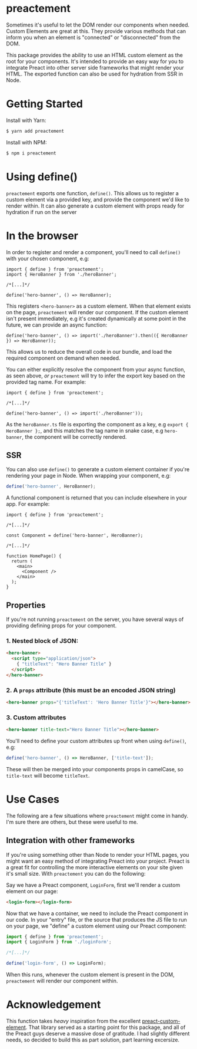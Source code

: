 # preactement

Sometimes it's useful to let the DOM render our components when needed. Custom Elements are great at this. They provide various methods that can inform you when an element is "connected" or "disconnected" from the DOM.

This package provides the ability to use an HTML custom element as the root for your components. It's intended to provide an easy way for you to integrate Preact into other server side frameworks that might render your HTML. The exported function can also be used for hydration from SSR in Node.

# Getting Started

Install with Yarn:

```bash
$ yarn add preactement
```

Install with NPM:

```bash
$ npm i preactement
```

# Using define()

`preactement` exports one function, `define()`. This allows us to register a custom element via a provided key, and provide the component we'd like to render within. It can also generate a custom element with props ready for hydration if run on the server

# In the browser

In order to register and render a component, you'll need to call `define()` with your chosen component, e.g:

```tsx
import { define } from 'preactement';
import { HeroBanner } from './heroBanner';

/*[...]*/

define('hero-banner', () => HeroBanner);
```

This registers `<hero-banner>` as a custom element. When that element exists on the page, `preactement` will render our component. If the custom element isn't present immediately, e.g it's created dynamically at some point in the future, we can provide an async function:

```tsx
define('hero-banner', () => import('./heroBanner').then(({ HeroBanner }) => HeroBanner));
```

This allows us to reduce the overall code in our bundle, and load the required component on demand when needed.

You can either explicitly resolve the component from your async function, as seen above, _or_ `preactement` will try to infer the export key based on the provided tag name. For example:

```tsx
import { define } from 'preactement';

/*[...]*/

define('hero-banner', () => import('./heroBanner'));
```

As the `heroBanner.ts` file is exporting the component as a key, e.g `export { HeroBanner };`, and this matches the tag name in snake case, e.g `hero-banner`, the component will be correctly rendered.

## SSR

You can also use `define()` to generate a custom element container if you're rendering your page in Node. When wrapping your component, e.g:

```ts
define('hero-banner', HeroBanner);
```

A functional component is returned that you can include elsewhere in your app. For example:

```tsx
import { define } from 'preactement';

/*[...]*/

const Component = define('hero-banner', HeroBanner);

/*[...]*/

function HomePage() {
  return (
    <main>
      <Component />
    </main>
  );
}
```

## Properties

If you're not running `preactement` on the server, you have several ways of providing defining props for your component.

### 1. Nested block of JSON:

```html
<hero-banner>
  <script type="application/json">
    { "titleText": "Hero Banner Title" }
  </script>
</hero-banner>
```

### 2. A `props` attribute (this must be an encoded JSON string)

```html
<hero-banner props="{'titleText': 'Hero Banner Title'}"></hero-banner>
```

### 3. Custom attributes

```html
<hero-banner title-text="Hero Banner Title"></hero-banner>
```

You'll need to define your custom attributes up front when using `define()`, e.g:

```ts
define('hero-banner', () => HeroBanner, ['title-text']);
```

These will then be merged into your components props in camelCase, so `title-text` will become `titleText`.

# Use Cases

The following are a few situations where `preactement` might come in handy. I'm sure there are others, but these were useful to me.

## Integration with other frameworks

If you're using something other than Node to render your HTML pages, you might want an easy method of integrating Preact into your project. Preact is a great fit for controlling the more interactive elements on your site given it's small size. With `preactement` you can do the following:

Say we have a Preact component, `LoginForm`, first we'll render a custom element on our page:

```html
<login-form></login-form>
```

Now that we have a container, we need to include the Preact component in our code. In your "entry" file, or the source that produces the JS file to run on your page, we "define" a custom element using our Preact component:

```typescript
import { define } from 'preactement';
import { LoginForm } from './loginForm';

/*[...]*/

define('login-form', () => LoginForm);
```

When this runs, whenever the custom element is present in the DOM, `preactement` will render our component within.

# Acknowledgement

This function takes _heavy_ inspiration from the excellent [preact-custom-element](https://github.com/preactjs/preact-custom-element). That library served as a starting point for this package, and all of the Preact guys deserve a massive dose of gratitude. I had slightly different needs, so decided to build this as part solution, part learning excersize.

